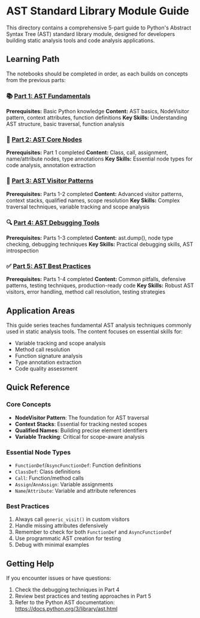 # AST Standard Library Module Guide

This directory contains a comprehensive 5-part guide to Python's Abstract Syntax Tree (AST) standard library module, designed for developers building static analysis tools and code analysis applications.

## Learning Path

The notebooks should be completed in order, as each builds on concepts from the previous parts:

### 📚 [Part 1: AST Fundamentals](./1-ast-fundamentals.ipynb)
**Prerequisites:** Basic Python knowledge
**Content:** AST basics, NodeVisitor pattern, context attributes, function definitions
**Key Skills:** Understanding AST structure, basic traversal, function analysis

### 🔧 [Part 2: AST Core Nodes](./2-ast-core-nodes.ipynb)
**Prerequisites:** Part 1 completed
**Content:** Class, call, assignment, name/attribute nodes, type annotations
**Key Skills:** Essential node types for code analysis, annotation extraction

### 🎯 [Part 3: AST Visitor Patterns](./3-ast-visitor-patterns.ipynb)
**Prerequisites:** Parts 1-2 completed
**Content:** Advanced visitor patterns, context stacks, qualified names, scope resolution
**Key Skills:** Complex traversal techniques, variable tracking and scope analysis

### 🔍 [Part 4: AST Debugging Tools](./4-ast-debugging-tools.ipynb)
**Prerequisites:** Parts 1-3 completed
**Content:** ast.dump(), node type checking, debugging techniques
**Key Skills:** Practical debugging skills, AST introspection

### ✅ [Part 5: AST Best Practices](./5-ast-best-practices.ipynb)
**Prerequisites:** Parts 1-4 completed
**Content:** Common pitfalls, defensive patterns, testing techniques, production-ready code
**Key Skills:** Robust AST visitors, error handling, method call resolution, testing strategies

## Application Areas

This guide series teaches fundamental AST analysis techniques commonly used in static analysis tools. The content focuses on essential skills for:

- Variable tracking and scope analysis
- Method call resolution
- Function signature analysis
- Type annotation extraction
- Code quality assessment

## Quick Reference

### Core Concepts
- **NodeVisitor Pattern**: The foundation for AST traversal
- **Context Stacks**: Essential for tracking nested scopes
- **Qualified Names**: Building precise element identifiers
- **Variable Tracking**: Critical for scope-aware analysis

### Essential Node Types
- `FunctionDef`/`AsyncFunctionDef`: Function definitions
- `ClassDef`: Class definitions
- `Call`: Function/method calls
- `Assign`/`AnnAssign`: Variable assignments
- `Name`/`Attribute`: Variable and attribute references

### Best Practices
1. Always call `generic_visit()` in custom visitors
2. Handle missing attributes defensively
3. Remember to check for both `FunctionDef` and `AsyncFunctionDef`
4. Use programmatic AST creation for testing
5. Debug with minimal examples

## Getting Help

If you encounter issues or have questions:
1. Check the debugging techniques in Part 4
2. Review best practices and testing approaches in Part 5
3. Refer to the Python AST documentation: https://docs.python.org/3/library/ast.html
